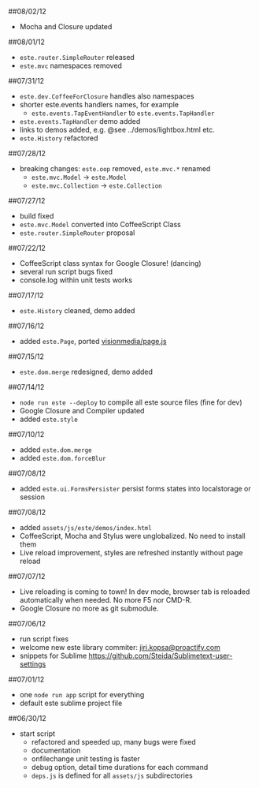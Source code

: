 ##08/02/12
  - Mocha and Closure updated

##08/01/12
  - `este.router.SimpleRouter` released
  - `este.mvc` namespaces removed

##07/31/12

  - `este.dev.CoffeeForClosure` handles also namespaces
  - shorter este.events handlers names, for example
    - `este.events.TapEventHandler` to `este.events.TapHandler`
  - `este.events.TapHandler` demo added
  - links to demos added, e.g. @see ../demos/lightbox.html etc.
  - `este.History` refactored

##07/28/12

  - breaking changes: `este.oop` removed, `este.mvc.*` renamed
    - `este.mvc.Model` -> `este.Model`
    - `este.mvc.Collection` -> `este.Collection`

##07/27/12

  - build fixed
  - `este.mvc.Model` converted into CoffeeScript Class
  - `este.router.SimpleRouter` proposal

##07/22/12

  - CoffeeScript class syntax for Google Closure! (dancing)
  - several run script bugs fixed
  - console.log within unit tests works

##07/17/12

  - `este.History` cleaned, demo added

##07/16/12

  - added `este.Page`, ported [visionmedia/page.js](http://visionmedia.github.com/page.js/)

##07/15/12

  - `este.dom.merge` redesigned, demo added

##07/14/12

  - `node run este --deploy` to compile all este source files (fine for dev)
  - Google Closure and Compiler updated
  - added `este.style`

##07/10/12

  - added `este.dom.merge`
  - added `este.dom.forceBlur`

##07/08/12

  - added `este.ui.FormsPersister` persist forms states into localstorage or session

##07/08/12

  - added `assets/js/este/demos/index.html`
  - CoffeeScript, Mocha and Stylus were unglobalized. No need to install them
  - Live reload improvement, styles are refreshed instantly without page reload

##07/07/12

  - Live reloading is coming to town! In dev mode, browser tab is reloaded
    automatically when needed. No more F5 nor CMD-R.
  - Google Closure no more as git submodule.

##07/06/12

  - run script fixes
  - welcome new este library commiter: jiri.kopsa@proactify.com
  - snippets for Sublime https://github.com/Steida/Sublimetext-user-settings

##07/01/12

  - one `node run app` script for everything
  - default este sublime project file

##06/30/12

  - start script
      - refactored and speeded up, many bugs were fixed
      - documentation
      - onfilechange unit testing is faster
      - debug option, detail time durations for each command
      - `deps.js` is defined for all `assets/js` subdirectories
